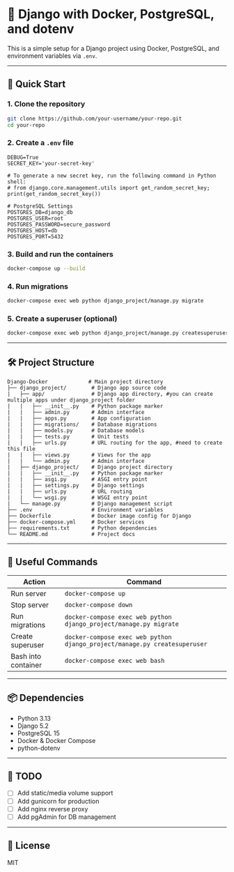 # 🐳 Django with Docker, PostgreSQL, and dotenv

This is a simple setup for a Django project using Docker, PostgreSQL, and environment variables via `.env`.

---

## 🚀 Quick Start

### 1. Clone the repository
```bash
git clone https://github.com/your-username/your-repo.git
cd your-repo
```

### 2. Create a `.env` file
```env
DEBUG=True
SECRET_KEY='your-secret-key'

# To generate a new secret key, run the following command in Python shell:
# from django.core.management.utils import get_random_secret_key; print(get_random_secret_key())

# PostgreSQL Settings
POSTGRES_DB=django_db
POSTGRES_USER=root
POSTGRES_PASSWORD=secure_password
POSTGRES_HOST=db
POSTGRES_PORT=5432
```

### 3. Build and run the containers
```bash
docker-compose up --build
```

### 4. Run migrations
```bash
docker-compose exec web python django_project/manage.py migrate
```

### 5. Create a superuser (optional)
```bash
docker-compose exec web python django_project/manage.py createsuperuser
```

---

## 🛠 Project Structure

```
Django-Docker             # Main project directory
├── django_project/        # Django app source code
|   ├── app/               # Django app directory, #you can create multiple apps under django_project folder
|   |   ├── __init__.py    # Python package marker
|   |   ├── admin.py       # Admin interface
|   |   ├── apps.py        # App configuration
|   |   ├── migrations/    # Database migrations
|   |   ├── models.py      # Database models
|   |   ├── tests.py       # Unit tests
|   |   ├── urls.py        # URL routing for the app, #need to create this file
|   |   ├── views.py       # Views for the app
|   |   └── admin.py       # Admin interface
|   ├── django_project/    # Django project directory
|   |   ├── __init__.py    # Python package marker
|   |   ├── asgi.py        # ASGI entry point
|   |   ├── settings.py    # Django settings
|   |   ├── urls.py        # URL routing
|   |   └── wsgi.py        # WSGI entry point
|   └── manage.py          # Django management script
├── .env                   # Environment variables
├── Dockerfile             # Docker image config for Django
├── docker-compose.yml     # Docker services
├── requirements.txt       # Python dependencies
└── README.md              # Project docs
```

---

## 🧪 Useful Commands

| Action | Command |
|--------|---------|
| Run server | `docker-compose up` |
| Stop server | `docker-compose down` |
| Run migrations | `docker-compose exec web python django_project/manage.py migrate` |
| Create superuser | `docker-compose exec web python django_project/manage.py createsuperuser` |
| Bash into container | `docker-compose exec web bash` |

---

## 📦 Dependencies

- Python 3.13
- Django 5.2
- PostgreSQL 15
- Docker & Docker Compose
- python-dotenv

---

## 🧹 TODO

- [ ] Add static/media volume support
- [ ] Add gunicorn for production
- [ ] Add nginx reverse proxy
- [ ] Add pgAdmin for DB management

---

## 📄 License

MIT
